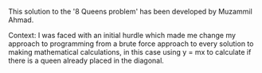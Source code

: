 This solution to the '8 Queens problem' has been developed by Muzammil Ahmad.

Context:
I was faced with an initial hurdle which made me change my approach to programming from a brute force approach to every solution to making mathematical calculations, in this case using y = mx to calculate if there is a queen already placed in the diagonal.
